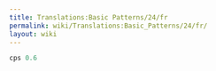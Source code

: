 ```yaml
---
title: Translations:Basic Patterns/24/fr
permalink: wiki/Translations:Basic_Patterns/24/fr/
layout: wiki
---
```


``` Haskell
cps 0.6
```

